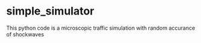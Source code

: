 # simple_simulator
This python code is a microscopic traffic simulation with random accurance of shockwaves
